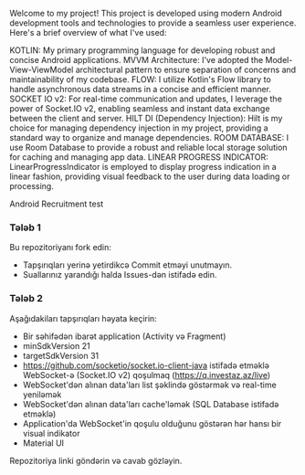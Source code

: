 Welcome to my project! This project is developed using modern Android development tools and technologies to provide a seamless user experience. Here's a brief overview of what I've used:

KOTLIN: My primary programming language for developing robust and concise Android applications.
MVVM Architecture: I've adopted the Model-View-ViewModel architectural pattern to ensure separation of concerns and maintainability of my codebase.
FLOW: I utilize Kotlin's Flow library to handle asynchronous data streams in a concise and efficient manner.
SOCKET IO v2: For real-time communication and updates, I leverage the power of Socket.IO v2, enabling seamless and instant data exchange between the client and server.
HILT DI (Dependency Injection): Hilt is my choice for managing dependency injection in my project, providing a standard way to organize and manage dependencies.
ROOM DATABASE: I use Room Database to provide a robust and reliable local storage solution for caching and managing app data.
LINEAR PROGRESS INDICATOR: LinearProgressIndicator is employed to display progress indication in a linear fashion, providing visual feedback to the user during data loading or processing.


Android Recruitment test

### Tələb 1
Bu repozitoriyanı fork edin:
* Tapşırıqları yerinə yetirdikcə Commit etməyi unutmayın.
* Suallarınız yarandığı halda Issues-dən istifadə edin.

### Tələb 2
Aşağıdakiları tapşırıqları həyata keçirin:
* Bir səhifədən ibarət application (Activity və Fragment)
* minSdkVersion 21
* targetSdkVersion 31
* https://github.com/socketio/socket.io-client-java istifadə etməklə WebSocket-ə (Socket.IO v2) qoşulmaq (https://q.investaz.az/live)
* WebSocket'dən alınan data'ları list şəklində göstərmək və real-time yeniləmək
* WebSocket'dən alınan data'ları cache'ləmək (SQL Database istifadə etməklə)
* Application'da WebSocket'in qoşulu olduğunu göstərən hər hansı bir visual indikator
* Material UI

Repozitoriya linki göndərin və cavab gözləyin.

